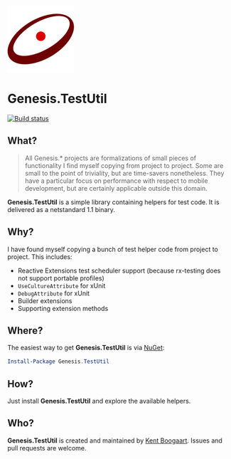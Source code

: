 ![Logo](Art/Logo150x150.png "Logo")

# Genesis.TestUtil

[![Build status](https://ci.appveyor.com/api/projects/status/oxrmpkc83o4nea4q?svg=true)](https://ci.appveyor.com/project/kentcb/genesis-testutil)

## What?

> All Genesis.* projects are formalizations of small pieces of functionality I find myself copying from project to project. Some are small to the point of triviality, but are time-savers nonetheless. They have a particular focus on performance with respect to mobile development, but are certainly applicable outside this domain.
 
**Genesis.TestUtil** is a simple library containing helpers for test code. It is delivered as a netstandard 1.1 binary.

## Why?

I have found myself copying a bunch of test helper code from project to project. This includes:

* Reactive Extensions test scheduler support (because rx-testing does not support portable profiles)
* `UseCultureAttribute` for xUnit
* `DebugAttribute` for xUnit
* Builder extensions
* Supporting extension methods  

## Where?

The easiest way to get **Genesis.TestUtil** is via [NuGet](http://www.nuget.org/packages/Genesis.TestUtil/):

```PowerShell
Install-Package Genesis.TestUtil
```

## How?

Just install **Genesis.TestUtil** and explore the available helpers.

## Who?

**Genesis.TestUtil** is created and maintained by [Kent Boogaart](http://kent-boogaart.com). Issues and pull requests are welcome.